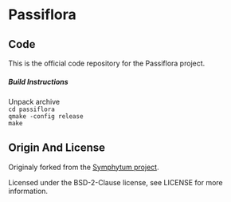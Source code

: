 Passiflora
==========

Code
------------------
This is the official code repository for the Passiflora project.      

##### Build Instructions #####
Unpack archive   
`cd passiflora`   
`qmake -config release`   
`make`   

Origin And License
------------------

Originaly forked from the [Symphytum project](http://giowck.github.io/symphytum/).      

Licensed under the BSD-2-Clause license, see LICENSE for more information.

